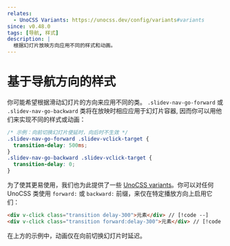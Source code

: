 ```yaml
---
relates:
  - UnoCSS Variants: https://unocss.dev/config/variants#variants
since: v0.48.0
tags: [导航, 样式]
description: |
  根据幻灯片放映方向应用不同的样式和动画。
---
```


# 基于导航方向的样式

你可能希望根据滑动幻灯片的方向来应用不同的类。 `.slidev-nav-go-forward` 或 `.slidev-nav-go-backward` 类将在放映时相应应用于幻灯片容器, 因而你可以用他们来实现不同的样式或动画：

```css
/* 示例：向前切换幻灯片使延时，向后时不生效 */
.slidev-nav-go-forward .slidev-vclick-target {
  transition-delay: 500ms;
}
.slidev-nav-go-backward .slidev-vclick-target {
  transition-delay: 0;
}
```

为了使其更易使用，我们也为此提供了一些 [UnoCSS variants](https://github.com/slidevjs/slidev/blob/6adcf2016b8fb0cab65cf150221f1f67a76a2dd8/packages/client/uno.config.ts#L32-L38)。你可以对任何 UnoCSS 类使用 `forward:` 或 `backward:` 前缀，来仅在特定播放方向上启用它们：

```html
<div v-click class="transition delay-300">元素</div> // [!code --]
<div v-click class="transition forward:delay-300">元素</div> // [!code ++]
```

在上方的示例中，动画仅在向前切换幻灯片时延迟。
